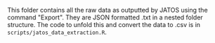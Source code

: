 This folder contains all the raw data as outputted by JATOS using the command "Export". They are JSON formatted .txt in a nested folder structure. The code to unfold this and convert the data to .csv is in `scripts/jatos_data_extraction.R`.